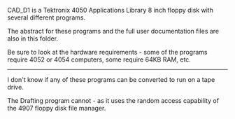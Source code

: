 CAD_D1 is a Tektronix 4050 Applications Library 8 inch floppy disk with several different programs.

The abstract for these programs and the full user documentation files are also in this folder.

Be sure to look at the hardware requirements - some of the programs require 4052 or 4054 computers, some require 64KB RAM, etc.

-------------
I don't know if any of these programs can be converted to run on a tape drive.

The Drafting program cannot - as it uses the random access capability of the 4907 floppy disk file manager.
